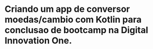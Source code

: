 # Criando um app de conversor moedas/cambio com Kotlin para conclusao de bootcamp na Digital Innovation One.
